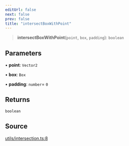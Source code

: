 ```yaml
---
editUrl: false
next: false
prev: false
title: "intersectBoxWithPoint"
---
```


> **intersectBoxWithPoint**(`point`, `box`, `padding`): `boolean`

## Parameters

• **point**: `Vector2`

• **box**: `Box`

• **padding**: `number`= `0`

## Returns

`boolean`

## Source

[utils/intersection.ts:8](https://github.com/nodenogg-in/alpha-p2p/blob/290bb7e02213a2b959571227ba7e64b04c8ddc90/packages/infinitykit/src/utils/intersection.ts#L8)
